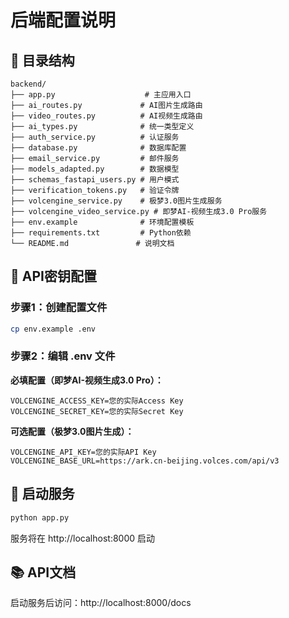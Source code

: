 # 后端配置说明

## 📁 目录结构

```
backend/
├── app.py                    # 主应用入口
├── ai_routes.py             # AI图片生成路由
├── video_routes.py          # AI视频生成路由
├── ai_types.py              # 统一类型定义
├── auth_service.py          # 认证服务
├── database.py              # 数据库配置
├── email_service.py         # 邮件服务
├── models_adapted.py        # 数据模型
├── schemas_fastapi_users.py # 用户模式
├── verification_tokens.py   # 验证令牌
├── volcengine_service.py    # 极梦3.0图片生成服务
├── volcengine_video_service.py # 即梦AI-视频生成3.0 Pro服务
├── env.example              # 环境配置模板
├── requirements.txt         # Python依赖
└── README.md               # 说明文档
```

## 🔑 API密钥配置

### 步骤1：创建配置文件
```bash
cp env.example .env
```

### 步骤2：编辑 .env 文件
**必填配置（即梦AI-视频生成3.0 Pro）：**
```env
VOLCENGINE_ACCESS_KEY=您的实际Access Key
VOLCENGINE_SECRET_KEY=您的实际Secret Key
```

**可选配置（极梦3.0图片生成）：**
```env
VOLCENGINE_API_KEY=您的实际API Key
VOLCENGINE_BASE_URL=https://ark.cn-beijing.volces.com/api/v3
```

## 🚀 启动服务

```bash
python app.py
```

服务将在 http://localhost:8000 启动

## 📚 API文档

启动服务后访问：http://localhost:8000/docs
